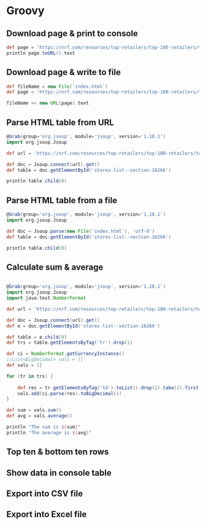 # Groovy

## Download page & print to console 

```groovy
def page = 'https://nrf.com/resources/top-retailers/top-100-retailers/top-100-retailers-2019'
println page.toURL().text
```

## Download page & write to file

```groovy
def fileName = new File('index.html') 
def page = 'https://nrf.com/resources/top-retailers/top-100-retailers/top-100-retailers-2019'

fileName << new URL(page).text
```

## Parse HTML table from URL

```groovy
@Grab(group='org.jsoup', module='jsoup', version='1.10.1')
import org.jsoup.Jsoup

def url = 'https://nrf.com/resources/top-retailers/top-100-retailers/top-100-retailers-2019'

def doc = Jsoup.connect(url).get()
def table = doc.getElementById('stores-list--section-16266')

println table.child(0)
```


## Parse HTML table from a file 

```groovy
@Grab(group='org.jsoup', module='jsoup', version='1.10.1')
import org.jsoup.Jsoup

def doc = Jsoup.parse(new File('index.html'), 'utf-8')
def table = doc.getElementById('stores-list--section-16266')

println table.child(0)
```

## Calculate sum & average

```groovy

@Grab(group='org.jsoup', module='jsoup', version='1.10.1')
import org.jsoup.Jsoup
import java.text.NumberFormat

def url = 'https://nrf.com/resources/top-retailers/top-100-retailers/top-100-retailers-2019'

def doc = Jsoup.connect(url).get()
def e = doc.getElementById('stores-list--section-16266')

def table = e.child(0)
def trs = table.getElementsByTag('tr').drop(1)

def ci = NumberFormat.getCurrencyInstance()
//List<BigDecimal> vals = []
def vals = []

for (tr in trs) {
	
    def res = tr.getElementsByTag('td').toList().drop(2).take(1).first().text()
    vals.add(ci.parse(res).toBigDecimal())	
}

def sum = vals.sum()
def avg = vals.average()

println "The sum is ${sum}"
println "The average is ${avg}"
```

## Top ten & bottom ten rows

## Show data in console table 

## Export into CSV file

## Export into Excel file




